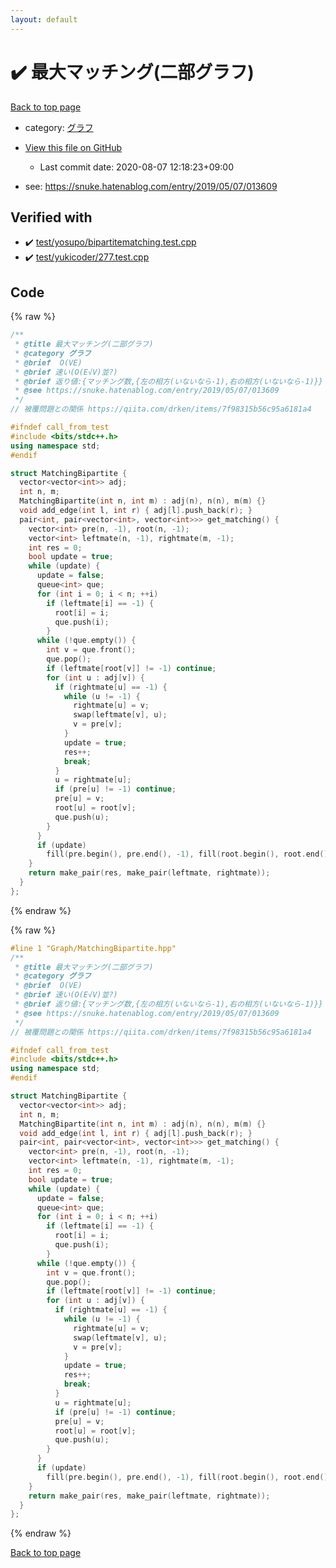 ```yaml
---
layout: default
---
```


<!-- mathjax config similar to math.stackexchange -->
<script type="text/javascript" async
  src="https://cdnjs.cloudflare.com/ajax/libs/mathjax/2.7.5/MathJax.js?config=TeX-MML-AM_CHTML">
</script>
<script type="text/x-mathjax-config">
  MathJax.Hub.Config({
    TeX: { equationNumbers: { autoNumber: "AMS" }},
    tex2jax: {
      inlineMath: [ ['$','$'] ],
      processEscapes: true
    },
    "HTML-CSS": { matchFontHeight: false },
    displayAlign: "left",
    displayIndent: "2em"
  });
</script>

<script type="text/javascript" src="https://cdnjs.cloudflare.com/ajax/libs/jquery/3.4.1/jquery.min.js"></script>
<script src="https://cdn.jsdelivr.net/npm/jquery-balloon-js@1.1.2/jquery.balloon.min.js" integrity="sha256-ZEYs9VrgAeNuPvs15E39OsyOJaIkXEEt10fzxJ20+2I=" crossorigin="anonymous"></script>
<script type="text/javascript" src="../../assets/js/copy-button.js"></script>
<link rel="stylesheet" href="../../assets/css/copy-button.css" />


# :heavy_check_mark: 最大マッチング(二部グラフ)

<a href="../../index.html">Back to top page</a>

* category: <a href="../../index.html#5a834e14ea57a0cf726f79f1ab2dcc39">グラフ</a>
* <a href="{{ site.github.repository_url }}/blob/master/Graph/MatchingBipartite.hpp">View this file on GitHub</a>
    - Last commit date: 2020-08-07 12:18:23+09:00


* see: <a href="https://snuke.hatenablog.com/entry/2019/05/07/013609">https://snuke.hatenablog.com/entry/2019/05/07/013609</a>


## Verified with

* :heavy_check_mark: <a href="../../verify/test/yosupo/bipartitematching.test.cpp.html">test/yosupo/bipartitematching.test.cpp</a>
* :heavy_check_mark: <a href="../../verify/test/yukicoder/277.test.cpp.html">test/yukicoder/277.test.cpp</a>


## Code

<a id="unbundled"></a>
{% raw %}
```cpp
/**
 * @title 最大マッチング(二部グラフ)
 * @category グラフ
 * @brief  O(VE)
 * @brief 速い(O(E√V)並?)
 * @brief 返り値:{マッチング数,{左の相方(いないなら-1),右の相方(いないなら-1)}}
 * @see https://snuke.hatenablog.com/entry/2019/05/07/013609
 */
// 被覆問題との関係 https://qiita.com/drken/items/7f98315b56c95a6181a4

#ifndef call_from_test
#include <bits/stdc++.h>
using namespace std;
#endif

struct MatchingBipartite {
  vector<vector<int>> adj;
  int n, m;
  MatchingBipartite(int n, int m) : adj(n), n(n), m(m) {}
  void add_edge(int l, int r) { adj[l].push_back(r); }
  pair<int, pair<vector<int>, vector<int>>> get_matching() {
    vector<int> pre(n, -1), root(n, -1);
    vector<int> leftmate(n, -1), rightmate(m, -1);
    int res = 0;
    bool update = true;
    while (update) {
      update = false;
      queue<int> que;
      for (int i = 0; i < n; ++i)
        if (leftmate[i] == -1) {
          root[i] = i;
          que.push(i);
        }
      while (!que.empty()) {
        int v = que.front();
        que.pop();
        if (leftmate[root[v]] != -1) continue;
        for (int u : adj[v]) {
          if (rightmate[u] == -1) {
            while (u != -1) {
              rightmate[u] = v;
              swap(leftmate[v], u);
              v = pre[v];
            }
            update = true;
            res++;
            break;
          }
          u = rightmate[u];
          if (pre[u] != -1) continue;
          pre[u] = v;
          root[u] = root[v];
          que.push(u);
        }
      }
      if (update)
        fill(pre.begin(), pre.end(), -1), fill(root.begin(), root.end(), -1);
    }
    return make_pair(res, make_pair(leftmate, rightmate));
  }
};
```
{% endraw %}

<a id="bundled"></a>
{% raw %}
```cpp
#line 1 "Graph/MatchingBipartite.hpp"
/**
 * @title 最大マッチング(二部グラフ)
 * @category グラフ
 * @brief  O(VE)
 * @brief 速い(O(E√V)並?)
 * @brief 返り値:{マッチング数,{左の相方(いないなら-1),右の相方(いないなら-1)}}
 * @see https://snuke.hatenablog.com/entry/2019/05/07/013609
 */
// 被覆問題との関係 https://qiita.com/drken/items/7f98315b56c95a6181a4

#ifndef call_from_test
#include <bits/stdc++.h>
using namespace std;
#endif

struct MatchingBipartite {
  vector<vector<int>> adj;
  int n, m;
  MatchingBipartite(int n, int m) : adj(n), n(n), m(m) {}
  void add_edge(int l, int r) { adj[l].push_back(r); }
  pair<int, pair<vector<int>, vector<int>>> get_matching() {
    vector<int> pre(n, -1), root(n, -1);
    vector<int> leftmate(n, -1), rightmate(m, -1);
    int res = 0;
    bool update = true;
    while (update) {
      update = false;
      queue<int> que;
      for (int i = 0; i < n; ++i)
        if (leftmate[i] == -1) {
          root[i] = i;
          que.push(i);
        }
      while (!que.empty()) {
        int v = que.front();
        que.pop();
        if (leftmate[root[v]] != -1) continue;
        for (int u : adj[v]) {
          if (rightmate[u] == -1) {
            while (u != -1) {
              rightmate[u] = v;
              swap(leftmate[v], u);
              v = pre[v];
            }
            update = true;
            res++;
            break;
          }
          u = rightmate[u];
          if (pre[u] != -1) continue;
          pre[u] = v;
          root[u] = root[v];
          que.push(u);
        }
      }
      if (update)
        fill(pre.begin(), pre.end(), -1), fill(root.begin(), root.end(), -1);
    }
    return make_pair(res, make_pair(leftmate, rightmate));
  }
};

```
{% endraw %}

<a href="../../index.html">Back to top page</a>

